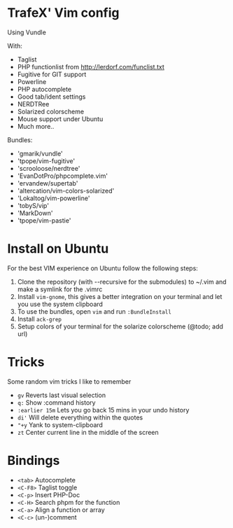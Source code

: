 TrafeX' Vim config
==================
Using Vundle

With:

* Taglist
* PHP functionlist from http://lerdorf.com/funclist.txt
* Fugitive for GIT support
* Powerline
* PHP autocomplete
* Good tab/ident settings
* NERDTRee
* Solarized colorscheme
* Mouse support under Ubuntu
* Much more..

Bundles:
* 'gmarik/vundle'
* 'tpope/vim-fugitive'
* 'scrooloose/nerdtree'
* 'EvanDotPro/phpcomplete.vim'
* 'ervandew/supertab'
* 'altercation/vim-colors-solarized'
* 'Lokaltog/vim-powerline'
* 'tobyS/vip'
* 'MarkDown'
* 'tpope/vim-pastie'

Install on Ubuntu
================
For the best VIM experience on Ubuntu follow the following steps:

1. Clone the repository (with --recursive for the submodules) to ~/.vim and make a symlink for the .vimrc
2. Install `vim-gnome`, this gives a better integration on your terminal and let you use the system clipboard
3. To use the bundles, open `vim` and run `:BundleInstall`
4. Install `ack-grep`
5. Setup colors of your terminal for the solarize colorscheme (@todo; add url)

Tricks
======
Some random vim tricks I like to remember

* `gv` Reverts last visual selection
* `q:` Show :command history
* `:earlier 15m` Lets you go back 15 mins in your undo history
* `di'` Will delete everything within the quotes
* `"+y` Yank to system-clipboard
* `zt` Center current line in the middle of the screen

Bindings
========
* `<tab>` Autocomplete
* `<C-F8>` Taglist toggle
* `<C-p>` Insert PHP-Doc
* `<C-H>` Search phpm for the function
* `<C-a>` Align a function or array
* `<C-c>` (un-)comment
